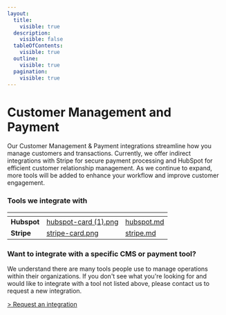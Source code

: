 ```yaml
---
layout:
  title:
    visible: true
  description:
    visible: false
  tableOfContents:
    visible: true
  outline:
    visible: true
  pagination:
    visible: true
---
```


# Customer Management and Payment

Our Customer Management & Payment integrations streamline how you manage customers and transactions. Currently, we offer indirect integrations with Stripe for secure payment processing and HubSpot for efficient customer relationship management. As we continue to expand, more tools will be added to enhance your workflow and improve customer engagement.

### Tools we integrate with

<table data-view="cards"><thead><tr><th></th><th data-hidden data-card-cover data-type="files"></th><th data-hidden data-card-target data-type="content-ref"></th></tr></thead><tbody><tr><td><strong>Hubspot</strong></td><td><a href="../../.gitbook/assets/hubspot-card (1).png">hubspot-card (1).png</a></td><td><a href="hubspot.md">hubspot.md</a></td></tr><tr><td><strong>Stripe</strong></td><td><a href="../../.gitbook/assets/stripe-card.png">stripe-card.png</a></td><td><a href="stripe.md">stripe.md</a></td></tr></tbody></table>

### Want to integrate with a specific CMS or payment tool?&#x20;

We understand there are many tools people use to manage operations within their organizations. If you don't see what you're looking for and would like to integrate with a tool not listed above, please contact us to request a new integration.

[> Request an integration](https://mindset-ai.atlassian.net/servicedesk/customer/portal/1/group/10/create/40)

